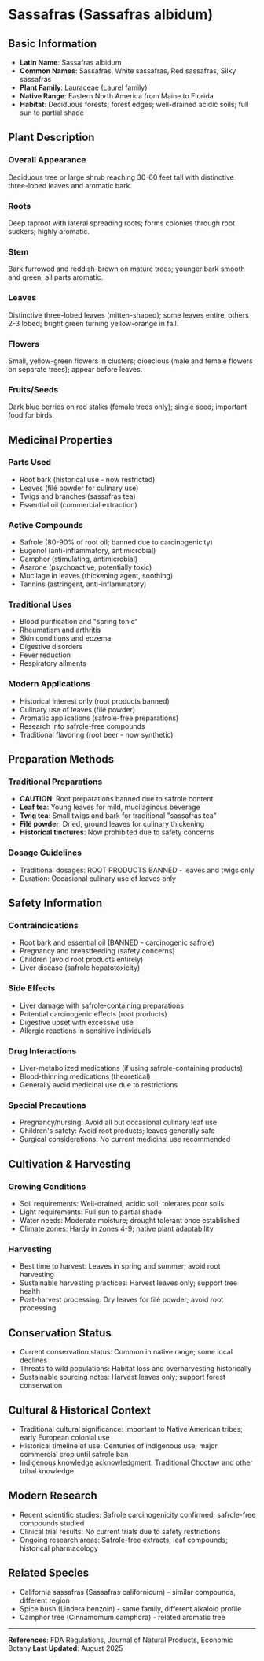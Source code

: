 # Sassafras (Sassafras albidum)

## Basic Information
- **Latin Name**: Sassafras albidum
- **Common Names**: Sassafras, White sassafras, Red sassafras, Silky sassafras
- **Plant Family**: Lauraceae (Laurel family)
- **Native Range**: Eastern North America from Maine to Florida
- **Habitat**: Deciduous forests; forest edges; well-drained acidic soils; full sun to partial shade

## Plant Description

### Overall Appearance
Deciduous tree or large shrub reaching 30-60 feet tall with distinctive three-lobed leaves and aromatic bark.

### Roots
Deep taproot with lateral spreading roots; forms colonies through root suckers; highly aromatic.

### Stem
Bark furrowed and reddish-brown on mature trees; younger bark smooth and green; all parts aromatic.

### Leaves
Distinctive three-lobed leaves (mitten-shaped); some leaves entire, others 2-3 lobed; bright green turning yellow-orange in fall.

### Flowers
Small, yellow-green flowers in clusters; dioecious (male and female flowers on separate trees); appear before leaves.

### Fruits/Seeds
Dark blue berries on red stalks (female trees only); single seed; important food for birds.

## Medicinal Properties

### Parts Used
- Root bark (historical use - now restricted)
- Leaves (filé powder for culinary use)
- Twigs and branches (sassafras tea)
- Essential oil (commercial extraction)

### Active Compounds
- Safrole (80-90% of root oil; banned due to carcinogenicity)
- Eugenol (anti-inflammatory, antimicrobial)
- Camphor (stimulating, antimicrobial)
- Asarone (psychoactive, potentially toxic)
- Mucilage in leaves (thickening agent, soothing)
- Tannins (astringent, anti-inflammatory)

### Traditional Uses
- Blood purification and "spring tonic"
- Rheumatism and arthritis
- Skin conditions and eczema
- Digestive disorders
- Fever reduction
- Respiratory ailments

### Modern Applications
- Historical interest only (root products banned)
- Culinary use of leaves (filé powder)
- Aromatic applications (safrole-free preparations)
- Research into safrole-free compounds
- Traditional flavoring (root beer - now synthetic)

## Preparation Methods

### Traditional Preparations
- **CAUTION**: Root preparations banned due to safrole content
- **Leaf tea**: Young leaves for mild, mucilaginous beverage
- **Twig tea**: Small twigs and bark for traditional "sassafras tea"
- **Filé powder**: Dried, ground leaves for culinary thickening
- **Historical tinctures**: Now prohibited due to safety concerns

### Dosage Guidelines
- Traditional dosages: ROOT PRODUCTS BANNED - leaves and twigs only
- Duration: Occasional culinary use of leaves only

## Safety Information

### Contraindications
- Root bark and essential oil (BANNED - carcinogenic safrole)
- Pregnancy and breastfeeding (safety concerns)
- Children (avoid root products entirely)
- Liver disease (safrole hepatotoxicity)

### Side Effects
- Liver damage with safrole-containing preparations
- Potential carcinogenic effects (root products)
- Digestive upset with excessive use
- Allergic reactions in sensitive individuals

### Drug Interactions
- Liver-metabolized medications (if using safrole-containing products)
- Blood-thinning medications (theoretical)
- Generally avoid medicinal use due to restrictions

### Special Precautions
- Pregnancy/nursing: Avoid all but occasional culinary leaf use
- Children's safety: Avoid root products; leaves generally safe
- Surgical considerations: No current medicinal use recommended

## Cultivation & Harvesting

### Growing Conditions
- Soil requirements: Well-drained, acidic soil; tolerates poor soils
- Light requirements: Full sun to partial shade
- Water needs: Moderate moisture; drought tolerant once established
- Climate zones: Hardy in zones 4-9; native plant adaptability

### Harvesting
- Best time to harvest: Leaves in spring and summer; avoid root harvesting
- Sustainable harvesting practices: Harvest leaves only; support tree health
- Post-harvest processing: Dry leaves for filé powder; avoid root processing

## Conservation Status
- Current conservation status: Common in native range; some local declines
- Threats to wild populations: Habitat loss and overharvesting historically
- Sustainable sourcing notes: Harvest leaves only; support forest conservation

## Cultural & Historical Context
- Traditional cultural significance: Important to Native American tribes; early European colonial use
- Historical timeline of use: Centuries of indigenous use; major commercial crop until safrole ban
- Indigenous knowledge acknowledgment: Traditional Choctaw and other tribal knowledge

## Modern Research
- Recent scientific studies: Safrole carcinogenicity confirmed; safrole-free compounds studied
- Clinical trial results: No current trials due to safety restrictions
- Ongoing research areas: Safrole-free extracts; leaf compounds; historical pharmacology

## Related Species
- California sassafras (Sassafras californicum) - similar compounds, different region
- Spice bush (Lindera benzoin) - same family, different alkaloid profile
- Camphor tree (Cinnamomum camphora) - related aromatic tree

---

**References**: FDA Regulations, Journal of Natural Products, Economic Botany
**Last Updated**: August 2025
